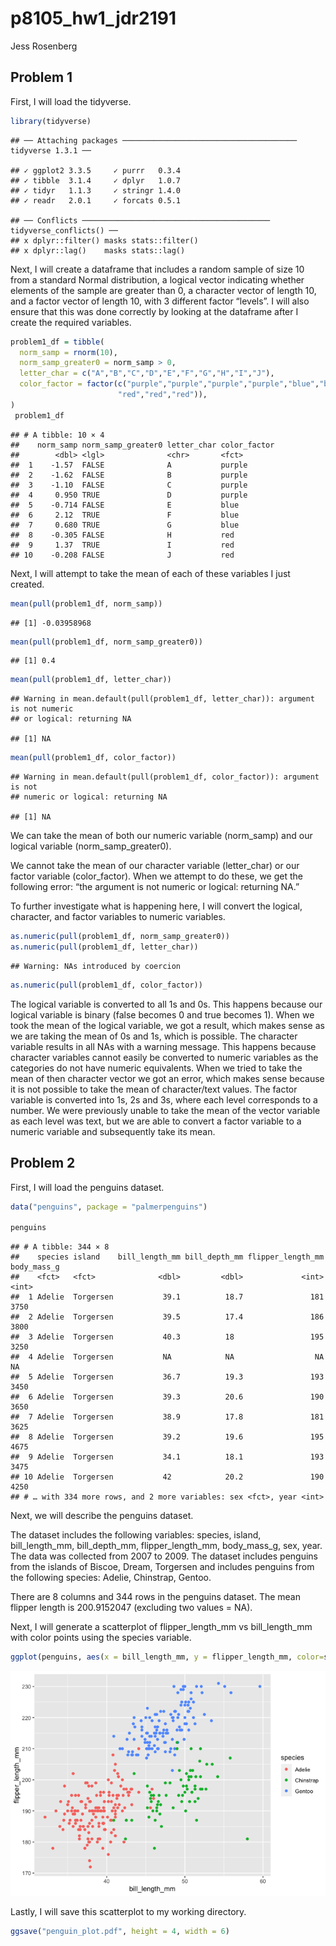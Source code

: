 p8105\_hw1\_jdr2191
================
Jess Rosenberg

## Problem 1

First, I will load the tidyverse.

``` r
library(tidyverse)
```

    ## ── Attaching packages ─────────────────────────────────────── tidyverse 1.3.1 ──

    ## ✓ ggplot2 3.3.5     ✓ purrr   0.3.4
    ## ✓ tibble  3.1.4     ✓ dplyr   1.0.7
    ## ✓ tidyr   1.1.3     ✓ stringr 1.4.0
    ## ✓ readr   2.0.1     ✓ forcats 0.5.1

    ## ── Conflicts ────────────────────────────────────────── tidyverse_conflicts() ──
    ## x dplyr::filter() masks stats::filter()
    ## x dplyr::lag()    masks stats::lag()

Next, I will create a dataframe that includes a random sample of size 10
from a standard Normal distribution, a logical vector indicating whether
elements of the sample are greater than 0, a character vector of length
10, and a factor vector of length 10, with 3 different factor “levels”.
I will also ensure that this was done correctly by looking at the
dataframe after I create the required variables.

``` r
problem1_df = tibble(
  norm_samp = rnorm(10),
  norm_samp_greater0 = norm_samp > 0,
  letter_char = c("A","B","C","D","E","F","G","H","I","J"),
  color_factor = factor(c("purple","purple","purple","purple","blue","blue","blue",
                        "red","red","red")),
)
 problem1_df
```

    ## # A tibble: 10 × 4
    ##    norm_samp norm_samp_greater0 letter_char color_factor
    ##        <dbl> <lgl>              <chr>       <fct>       
    ##  1    -1.57  FALSE              A           purple      
    ##  2    -1.62  FALSE              B           purple      
    ##  3    -1.10  FALSE              C           purple      
    ##  4     0.950 TRUE               D           purple      
    ##  5    -0.714 FALSE              E           blue        
    ##  6     2.12  TRUE               F           blue        
    ##  7     0.680 TRUE               G           blue        
    ##  8    -0.305 FALSE              H           red         
    ##  9     1.37  TRUE               I           red         
    ## 10    -0.208 FALSE              J           red

Next, I will attempt to take the mean of each of these variables I just
created.

``` r
mean(pull(problem1_df, norm_samp))
```

    ## [1] -0.03958968

``` r
mean(pull(problem1_df, norm_samp_greater0))
```

    ## [1] 0.4

``` r
mean(pull(problem1_df, letter_char))
```

    ## Warning in mean.default(pull(problem1_df, letter_char)): argument is not numeric
    ## or logical: returning NA

    ## [1] NA

``` r
mean(pull(problem1_df, color_factor))
```

    ## Warning in mean.default(pull(problem1_df, color_factor)): argument is not
    ## numeric or logical: returning NA

    ## [1] NA

We can take the mean of both our numeric variable (norm\_samp) and our
logical variable (norm\_samp\_greater0).

We cannot take the mean of our character variable (letter\_char) or our
factor variable (color\_factor). When we attempt to do these, we get the
following error: “the argument is not numeric or logical: returning NA.”

To further investigate what is happening here, I will convert the
logical, character, and factor variables to numeric variables.

``` r
as.numeric(pull(problem1_df, norm_samp_greater0))
as.numeric(pull(problem1_df, letter_char))
```

    ## Warning: NAs introduced by coercion

``` r
as.numeric(pull(problem1_df, color_factor))
```

The logical variable is converted to all 1s and 0s. This happens because
our logical variable is binary (false becomes 0 and true becomes 1).
When we took the mean of the logical variable, we got a result, which
makes sense as we are taking the mean of 0s and 1s, which is possible.
The character variable results in all NAs with a warning message. This
happens because character variables cannot easily be converted to
numeric variables as the categories do not have numeric equivalents.
When we tried to take the mean of then character vector we got an error,
which makes sense because it is not possible to take the mean of
character/text values. The factor variable is converted into 1s, 2s and
3s, where each level corresponds to a number. We were previously unable
to take the mean of the vector variable as each level was text, but we
are able to convert a factor variable to a numeric variable and
subsequently take its mean.

## Problem 2

First, I will load the penguins dataset.

``` r
data("penguins", package = "palmerpenguins")

penguins
```

    ## # A tibble: 344 × 8
    ##    species island    bill_length_mm bill_depth_mm flipper_length_mm body_mass_g
    ##    <fct>   <fct>              <dbl>         <dbl>             <int>       <int>
    ##  1 Adelie  Torgersen           39.1          18.7               181        3750
    ##  2 Adelie  Torgersen           39.5          17.4               186        3800
    ##  3 Adelie  Torgersen           40.3          18                 195        3250
    ##  4 Adelie  Torgersen           NA            NA                  NA          NA
    ##  5 Adelie  Torgersen           36.7          19.3               193        3450
    ##  6 Adelie  Torgersen           39.3          20.6               190        3650
    ##  7 Adelie  Torgersen           38.9          17.8               181        3625
    ##  8 Adelie  Torgersen           39.2          19.6               195        4675
    ##  9 Adelie  Torgersen           34.1          18.1               193        3475
    ## 10 Adelie  Torgersen           42            20.2               190        4250
    ## # … with 334 more rows, and 2 more variables: sex <fct>, year <int>

Next, we will describe the penguins dataset.

The dataset includes the following variables: species, island,
bill\_length\_mm, bill\_depth\_mm, flipper\_length\_mm, body\_mass\_g,
sex, year. The data was collected from 2007 to 2009. The dataset
includes penguins from the islands of Biscoe, Dream, Torgersen and
includes penguins from the following species: Adelie, Chinstrap, Gentoo.

There are 8 columns and 344 rows in the penguins dataset. The mean
flipper length is 200.9152047 (excluding two values = NA).

Next, I will generate a scatterplot of flipper\_length\_mm vs
bill\_length\_mm with color points using the species variable.

``` r
ggplot(penguins, aes(x = bill_length_mm, y = flipper_length_mm, color=species)) + geom_point(na.rm=T)
```

![](p8105_hw1_jdr2191_files/figure-gfm/plot_penguins-1.png)<!-- -->

Lastly, I will save this scatterplot to my working directory.

``` r
ggsave("penguin_plot.pdf", height = 4, width = 6)
```
